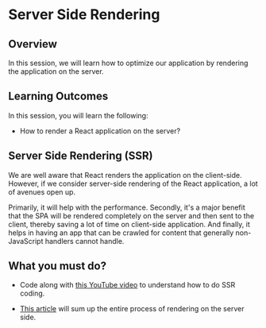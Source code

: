 # **Server Side Rendering**

## Overview

In this session, we will learn how to optimize our application by rendering the application on the server.


## Learning Outcomes

In this session, you will learn the following:

- How to render a React application on the server?

## Server Side Rendering (SSR)

We are well aware that React renders the application on the client-side. However, if we consider server-side rendering of the React application, a lot of avenues open up. 

Primarily, it will help with the performance. Secondly, it's a major benefit that the SPA will be rendered completely on the server and then sent to the client, thereby saving a lot of time on client-side application. And finally, it helps in having an app that can be crawled for content that generally non-JavaScript handlers cannot handle.


## What you must do?

- Code along with [this YouTube video](https://www.youtube.com/watch?v=tsEHfL-Ul1Y) to understand how to do SSR coding.

- [This article](https://alligator.io/react/server-side-rendering/) will sum up the entire process of rendering on the server side.
